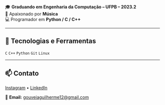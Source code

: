 🎓 **Graduando em Engenharia da Computação – UFPB – 2023.2**    
🎵 Apaixonado por **Música**   
💻 Programador em **Python / C / C++**

---

## 🚀 Tecnologias e Ferramentas
`C` `C++` `Python` `Git` `Linux`

---

## 📫 Contato
[Instagram](https://instagram.com/gouveiaguilherme12) • [LinkedIn](https://linkedin.com/in/guilherme-gouveia-bb24192b4)

📧 **Email:** gouveiaguilherme12@gmail.com

<!--
**Guigouveia12/Guigouveia12** is a ✨ _special_ ✨ repository because its `README.md` (this file) appears on your GitHub profile.

Here are some ideas to get you started:

- 🔭 I’m currently working on ...
- 🌱 I’m currently learning ...
- 👯 I’m looking to collaborate on ...
- 🤔 I’m looking for help with ...
- 💬 Ask me about ...
- 📫 How to reach me: ...
- 😄 Pronouns: ...
- ⚡ Fun fact: ...
-->
